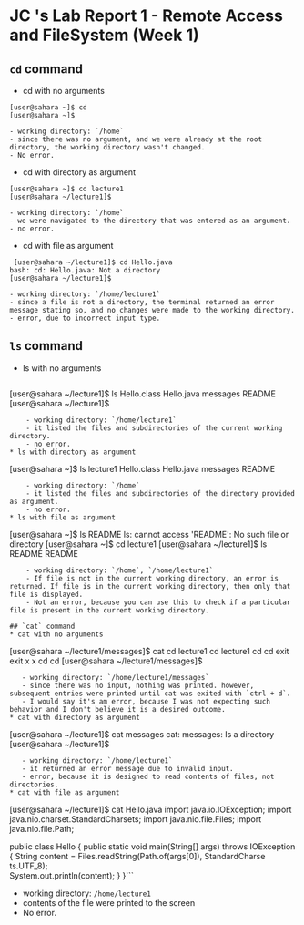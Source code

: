 # JC 's Lab Report 1 - Remote Access and FileSystem (Week 1)

## `cd` command
* cd with no arguments
```
[user@sahara ~]$ cd
[user@sahara ~]$ 
```
    - working directory: `/home`
    - since there was no argument, and we were already at the root directory, the working directory wasn't changed.
    - No error.
* cd with directory as argument
 ```
[user@sahara ~]$ cd lecture1
[user@sahara ~/lecture1]$
```
    - working directory: `/home`
    - we were navigated to the directory that was entered as an argument.
    - no error.
* cd with file as argument
 ```
  [user@sahara ~/lecture1]$ cd Hello.java
bash: cd: Hello.java: Not a directory
[user@sahara ~/lecture1]$ 
```
    - working directory: `/home/lecture1`
    - since a file is not a directory, the terminal returned an error message stating so, and no changes were made to the working directory.
    - error, due to incorrect input type.
      
## `ls` command
* ls with no arguments
  ```
[user@sahara ~/lecture1]$ ls
Hello.class  Hello.java  messages  README
[user@sahara ~/lecture1]$
```
    - working directory: `/home/lecture1`
    - it listed the files and subdirectories of the current working directory.
    - no error.
* ls with directory as argument
```
  [user@sahara ~]$ ls lecture1
Hello.class  Hello.java  messages  README 
```
    - working directory: `/home`
    - it listed the files and subdirectories of the directory provided as argument.
    - no error.
* ls with file as argument
```
[user@sahara ~]$ ls README
ls: cannot access 'README': No such file or directory
[user@sahara ~]$ cd lecture1
[user@sahara ~/lecture1]$ ls README
README
```
    - working directory: `/home`, `/home/lecture1`
    - If file is not in the current working directory, an error is returned. If file is in the current working directory, then only that file is displayed.
    - Not an error, because you can use this to check if a particular file is present in the current working directory.

## `cat` command
* cat with no arguments

```
[user@sahara ~/lecture1/messages]$ cat
cd lecture1
cd lecture1
cd
cd
exit
exit
x
x
cd
cd
[user@sahara ~/lecture1/messages]$
```
   - working directory: `/home/lecture1/messages`
   - since there was no input, nothing was printed. however, subsequent entries were printed until cat was exited with `ctrl + d`.
   - I would say it's am error, because I was not expecting such behavior and I don't believe it is a desired outcome.
* cat with directory as argument
```
[user@sahara ~/lecture1]$ cat messages
cat: messages: Is a directory
[user@sahara ~/lecture1]$
```
   - working directory: `/home/lecture1`
   - it returned an error message due to invalid input.
   - error, because it is designed to read contents of files, not directories.
* cat with file as argument
```
  [user@sahara ~/lecture1]$ cat Hello.java
import java.io.IOException;
import java.nio.charset.StandardCharsets;
import java.nio.file.Files;
import java.nio.file.Path;

public class Hello {
  public static void main(String[] args) throws IOException {
    String content = Files.readString(Path.of(args[0]), StandardCharse
ts.UTF_8);    
    System.out.println(content);
  }
}```
   - working directory: `/home/lecture1`
   - contents of the file were printed to the screen
   - No error.
